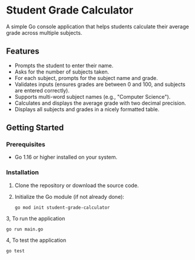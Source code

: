 # Student Grade Calculator

A simple Go console application that helps students calculate their average grade across multiple subjects.

## Features

- Prompts the student to enter their name.
- Asks for the number of subjects taken.
- For each subject, prompts for the subject name and grade.
- Validates inputs (ensures grades are between 0 and 100, and subjects are entered correctly).
- Supports multi-word subject names (e.g., "Computer Science").
- Calculates and displays the average grade with two decimal precision.
- Displays all subjects and grades in a nicely formatted table.

## Getting Started

### Prerequisites

- Go 1.16 or higher installed on your system.

### Installation

1. Clone the repository or download the source code.

2. Initialize the Go module (if not already done):

   ```
   go mod init student-grade-calculator
   ```
3, To run the application
   ```
   go run main.go
   ```
4, To test the application
   ```
   go test
   ```
